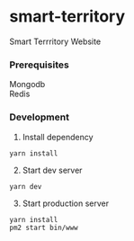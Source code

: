 # smart-territory
Smart Terrritory Website

### Prerequisites
Mongodb  
Redis  

### Development
1. Install dependency
```
yarn install
```

2. Start dev server
```
yarn dev
```

3. Start production server
```
yarn install
pm2 start bin/www
```